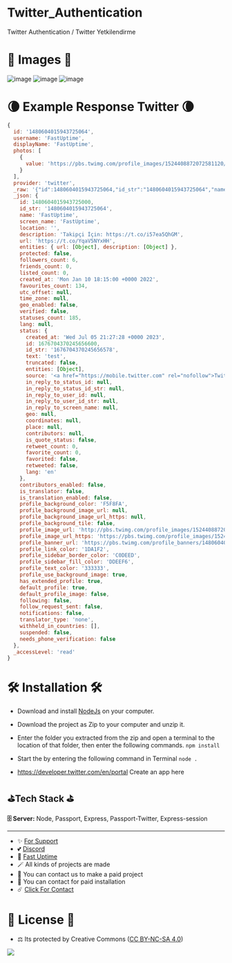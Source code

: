 # Twitter_Authentication
Twitter Authentication / Twitter Yetkilendirme

# 🎈 Images 🎈

![image](https://github.com/fastuptime/Twitter_Authentication/assets/63351166/f17d7b30-895e-453f-8b41-ce0d67019d07)
![image](https://github.com/fastuptime/Twitter_Authentication/assets/63351166/ab10a314-3e4c-4ace-b4cc-605116162e04)
![image](https://github.com/fastuptime/Twitter_Authentication/assets/63351166/6da58125-570d-4edf-8fe3-eac82bc786a9)

# 🌘 Example Response Twitter 🌘

```js
{
  id: '1480604015943725064',
  username: 'FastUptime',
  displayName: 'FastUptime',
  photos: [
    {
      value: 'https://pbs.twimg.com/profile_images/1524408872072581120/TSxOBDF4_normal.jpg'
    }
  ],
  provider: 'twitter',
  _raw: '{"id":1480604015943725064,"id_str":"1480604015943725064","name":"FastUptime","screen_name":"FastUptime","location":"","description":"Takip\\u00e7i \\u0130\\u00e7in: https:\\/\\/t.co\\/i57ea5QhGM","url":"https:\\/\\/t.co\\/YqaV5NYxHH","entities":{"url":{"urls":[{"url":"https:\\/\\/t.co\\/YqaV5NYxHH","expanded_url":"https:\\/\\/fastuptime.com","display_url":"fastuptime.com","indices":[0,23]}]},"description":{"urls":[{"url":"https:\\/\\/t.co\\/i57ea5QhGM","expanded_url":"http:\\/\\/speedsmm.com","display_url":"speedsmm.com","indices":[14,37]}]}},"protected":false,"followers_count":6,"friends_count":0,"listed_count":0,"created_at":"Mon Jan 10 18:15:00 +0000 2022","favourites_count":134,"utc_offset":null,"time_zone":null,"geo_enabled":false,"verified":false,"statuses_count":185,"lang":null,"status":{"created_at":"Wed Jul 05 21:27:28 +0000 2023","id":1676704370245656578,"id_str":"1676704370245656578","text":"test","truncated":false,"entities":{"hashtags":[],"symbols":[],"user_mentions":[],"urls":[]},"source":"\\u003ca href=\\"https:\\/\\/mobile.twitter.com\\" rel=\\"nofollow\\"\\u003eTwitter Web App\\u003c\\/a\\u003e","in_reply_to_status_id":null,"in_reply_to_status_id_str":null,"in_reply_to_user_id":null,"in_reply_to_user_id_str":null,"in_reply_to_screen_name":null,"geo":null,"coordinates":null,"place":null,"contributors":null,"is_quote_status":false,"retweet_count":0,"favorite_count":0,"favorited":false,"retweeted":false,"lang":"en"},"contributors_enabled":false,"is_translator":false,"is_translation_enabled":false,"profile_background_color":"F5F8FA","profile_background_image_url":null,"profile_background_image_url_https":null,"profile_background_tile":false,"profile_image_url":"http:\\/\\/pbs.twimg.com\\/profile_images\\/1524408872072581120\\/TSxOBDF4_normal.jpg","profile_image_url_https":"https:\\/\\/pbs.twimg.com\\/profile_images\\/1524408872072581120\\/TSxOBDF4_normal.jpg","profile_banner_url":"https:\\/\\/pbs.twimg.com\\/profile_banners\\/1480604015943725064\\/1656515807","profile_link_color":"1DA1F2","profile_sidebar_border_color":"C0DEED","profile_sidebar_fill_color":"DDEEF6","profile_text_color":"333333","profile_use_background_image":true,"has_extended_profile":true,"default_profile":true,"default_profile_image":false,"following":false,"follow_request_sent":false,"notifications":false,"translator_type":"none","withheld_in_countries":[],"suspended":false,"needs_phone_verification":false}',
  _json: {
    id: 1480604015943725000,
    id_str: '1480604015943725064',
    name: 'FastUptime',
    screen_name: 'FastUptime',
    location: '',
    description: 'Takipçi İçin: https://t.co/i57ea5QhGM',
    url: 'https://t.co/YqaV5NYxHH',
    entities: { url: [Object], description: [Object] },
    protected: false,
    followers_count: 6,
    friends_count: 0,
    listed_count: 0,
    created_at: 'Mon Jan 10 18:15:00 +0000 2022',
    favourites_count: 134,
    utc_offset: null,
    time_zone: null,
    geo_enabled: false,
    verified: false,
    statuses_count: 185,
    lang: null,
    status: {
      created_at: 'Wed Jul 05 21:27:28 +0000 2023',
      id: 1676704370245656600,
      id_str: '1676704370245656578',
      text: 'test',
      truncated: false,
      entities: [Object],
      source: '<a href="https://mobile.twitter.com" rel="nofollow">Twitter Web App</a>',
      in_reply_to_status_id: null,
      in_reply_to_status_id_str: null,
      in_reply_to_user_id: null,
      in_reply_to_user_id_str: null,
      in_reply_to_screen_name: null,
      geo: null,
      coordinates: null,
      place: null,
      contributors: null,
      is_quote_status: false,
      retweet_count: 0,
      favorite_count: 0,
      favorited: false,
      retweeted: false,
      lang: 'en'
    },
    contributors_enabled: false,
    is_translator: false,
    is_translation_enabled: false,
    profile_background_color: 'F5F8FA',
    profile_background_image_url: null,
    profile_background_image_url_https: null,
    profile_background_tile: false,
    profile_image_url: 'http://pbs.twimg.com/profile_images/1524408872072581120/TSxOBDF4_normal.jpg',
    profile_image_url_https: 'https://pbs.twimg.com/profile_images/1524408872072581120/TSxOBDF4_normal.jpg',
    profile_banner_url: 'https://pbs.twimg.com/profile_banners/1480604015943725064/1656515807',
    profile_link_color: '1DA1F2',
    profile_sidebar_border_color: 'C0DEED',
    profile_sidebar_fill_color: 'DDEEF6',
    profile_text_color: '333333',
    profile_use_background_image: true,
    has_extended_profile: true,
    default_profile: true,
    default_profile_image: false,
    following: false,
    follow_request_sent: false,
    notifications: false,
    translator_type: 'none',
    withheld_in_countries: [],
    suspended: false,
    needs_phone_verification: false
  },
  _accessLevel: 'read'
}
```

# 🛠️ Installation 🛠️

- Download and install [NodeJs](https://nodejs.org/en/download) on your computer.
- Download the project as Zip to your computer and unzip it.
- Enter the folder you extracted from the zip and open a terminal to the location of that folder, then enter the following commands.
`npm install`
- Start the by entering the following command in Terminal
`node .`

- https://developer.twitter.com/en/portal Create an app here

## ⛳Tech Stack ⛳

**🗄️ Server:** Node, Passport, Express, Passport-Twitter, Express-session

---
- ✨ [For Support](https://github.com/sponsors/fastuptime) <br>
- 💕 [Discord](https://fastuptime.com/discord)<br>
- 🏓 [Fast Uptime](https://fastuptime.com/)<br>
- 🪄 All kinds of projects are made <br>
- 🧨 You can contact us to make a paid project<br>
- 💸 You can contact for paid installation<br>
- ☄️ [Click For Contact](mailto:fastuptime@gmail.com)<br>

# 🎯 License 🎯
- ⚖️ Its protected by Creative Commons ([CC BY-NC-SA 4.0](https://creativecommons.org/licenses/by-nc-sa/4.0/))

<a href="https://creativecommons.org/licenses/by-nc-sa/4.0/" title="BYNCSA40"><img src="https://licensebuttons.net/l/by-nc-sa/4.0/88x31.png"></a>
